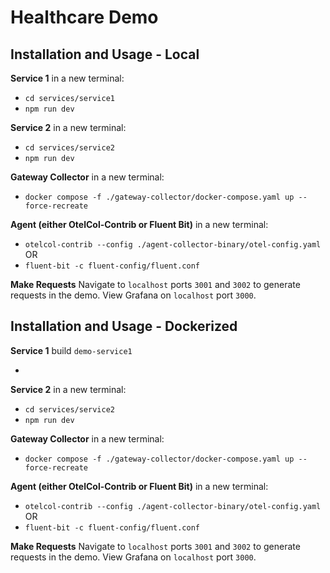 # Healthcare Demo

## Installation and Usage - Local

**Service 1**
in a new terminal:

- `cd services/service1`
- `npm run dev`

**Service 2**
in a new terminal:

- `cd services/service2`
- `npm run dev`

**Gateway Collector**
in a new terminal:

- `docker compose -f ./gateway-collector/docker-compose.yaml up --force-recreate`

**Agent (either OtelCol-Contrib or Fluent Bit)**
in a new terminal:

- `otelcol-contrib --config ./agent-collector-binary/otel-config.yaml`
  OR
- `fluent-bit -c fluent-config/fluent.conf`

**Make Requests**
Navigate to `localhost` ports `3001` and `3002` to generate requests in the demo.
View Grafana on `localhost` port `3000`.

## Installation and Usage - Dockerized

**Service 1**
build `demo-service1`

-

**Service 2**
in a new terminal:

- `cd services/service2`
- `npm run dev`

**Gateway Collector**
in a new terminal:

- `docker compose -f ./gateway-collector/docker-compose.yaml up --force-recreate`

**Agent (either OtelCol-Contrib or Fluent Bit)**
in a new terminal:

- `otelcol-contrib --config ./agent-collector-binary/otel-config.yaml`
  OR
- `fluent-bit -c fluent-config/fluent.conf`

**Make Requests**
Navigate to `localhost` ports `3001` and `3002` to generate requests in the demo.
View Grafana on `localhost` port `3000`.
